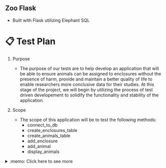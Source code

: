 ## Zoo Flask
 - Built with Flask utilizing Elephant SQL

 # :clipboard: Test Plan
1. Purpose
    - The purpose of our tests are to help develop an application that will be able to ensure animals can be assigned to enclosures without the presence of harm, provide and maintain a better quality of life to enable researchers more conclusive data for their studies. At this stage of the project, we will begin by utilizing the process of test driven developement to solidify the functionality and stability of the application.

2. Scope
    - The scope of this application will be to test the following methods:
        - connect_to_db
        - create_enclosures_table
        - create_animals_table
        - add_enclosure
        - add_animal
        - display_animals

<details>
<summary> :memo: Click here to see more</summary>
<br />

3. Inputs
    1. Enclosures
        - Name
    2. Animals
        - Name
        - Quantity
        - Enclosure Id
        - Enclosure Name (Foreign Key)
    
4. Outputs
    - A report in the form of an HTML file will be generated to display test results.
    - Tests will also be logged to a .log file

5. Assumptions
    - As a developer, I should be able to create a connection to an ElephantSQL database
    - As a developer, I should be able to create a table in the database and return a string that notifies me of its creation.
    - As a developer, I should be able to insert data into tables in the database and return an object containing the data
    - A report detailing each specific test along with its inputs and expected outputs should be generated
    - A log file detailing each process of the application and tests should be generated
    - As a developer, I should be able to display a list of animals that would contain data such as:
        - Id
        - Name
        - Quantity
        - Enclosure Id
        - Enclosure Name
</details>